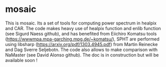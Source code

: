 # mosaic

This is mosaic.
Its a set of tools for computing power spectrum in healpix and CAR.
The code makes heavy use of healpix function and enlib function (see Sigurd Naess github), and has benefited from Eiichiro Komatsu tools (https://wwwmpa.mpa-garching.mpg.de/~komatsu/), SPHT are performed using libsharp (https://arxiv.org/pdf/1303.4945.pdf) from Martin Reinecke and Dag Sverre Seljebotn.
The code also allows to make comparison with NaMaster (see David Alonso github).
The doc is in construction but will be available soon !